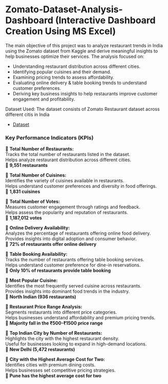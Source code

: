# Zomato-Dataset-Analysis-Dashboard (Interactive Dashboard Creation Using MS Excel)
The main objective of this project was to analyze restaurant trends in India using the Zomato dataset from Kaggle and derive meaningful insights to help businesses optimize their services. The analysis focused on:
- Understanding restaurant distribution across different cities.
- Identifying popular cuisines and their demand.
- Examining pricing trends to assess affordability.
- Evaluating online delivery & table booking trends to understand customer preferences.
- Deriving key business insights to help restaurants improve customer engagement and profitability.

Dataset Used:
The dataset consists of Zomato Restaurant dataset across different citis in India
- <a href="https://github.com/khushi101-code/Zomato-Dataset-Analysis-Dashboard/blob/main/Zomato%20Dataset%20Analysis%20Dashboard.xlsx">Dataset</a>

### **Key Performance Indicators (KPIs)**  

📌 **Total Number of Restaurants:**  
Tracks the total number of restaurants listed in the dataset.  
Helps analyze restaurant distribution across different cities.  
🔹 **9,551 restaurants**  

📌 **Total Number of Cuisines:**  
Identifies the variety of cuisines available in restaurants.  
Helps understand customer preferences and diversity in food offerings.  
🔹 **1,831 cuisines**  

📌 **Total Number of Votes:**  
Measures customer engagement through ratings and feedback.  
Helps assess the popularity and reputation of restaurants.  
🔹 **1,187,012 votes**  

📌 **Online Delivery Availability:**  
Analyzes the percentage of restaurants offering online food delivery.  
Provides insights into digital adoption and consumer behavior.  
🔹 **72% of restaurants offer online delivery**  

📌 **Table Booking Availability:**  
Tracks the number of restaurants offering table booking services.  
Helps understand customer preference for dine-in reservations.  
🔹 **Only 10% of restaurants provide table booking**  

📌 **Most Popular Cuisine:**  
Identifies the most frequently served cuisine across restaurants.  
Provides insights into dominant food trends in the industry.  
🔹 **North Indian (936 restaurants)**  

📌 **Restaurant Price Range Analysis:**  
Segments restaurants into different price categories.  
Helps businesses understand affordability and premium pricing trends.  
🔹 **Majority fall in the ₹500-₹1500 price range**  

📌 **Top Indian City by Number of Restaurants:**  
Highlights the city with the highest restaurant density.  
Useful for businesses looking to expand in high-demand locations.  
🔹 **New Delhi (5,472 restaurants)**  

📌 **City with the Highest Average Cost for Two:**  
Identifies cities with premium dining costs.  
Helps businesses set competitive pricing strategies.  
🔹 **Pune has the highest average cost for two**  


